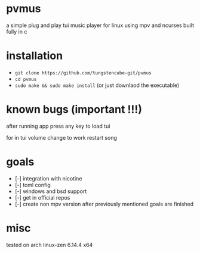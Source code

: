 # pvmus

a simple plug and play tui music player for linux using mpv and ncurses built fully in c

# installation

- `git clone https://github.com/tungstencube-git/pvmus`
- `cd pvmus`
- `sudo make && sudo make install`
(or just downlaod the executable)

# known bugs (important !!!)

after running app press any key to load tui

for in tui volume change to work restart song

# goals

- [-] integration with nicotine  
- [-] toml config  
- [-] windows and bsd support  
- [-] get in official repos  
- [-] create non mpv version after previously mentioned goals are finished

# misc 

tested on arch linux-zen 6.14.4 x64 
